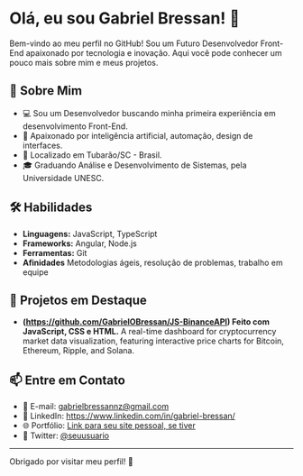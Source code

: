 # Olá, eu sou Gabriel Bressan! 👋

Bem-vindo ao meu perfil no GitHub! Sou um Futuro Desenvolvedor Front-End apaixonado por tecnologia e inovação. Aqui você pode conhecer um pouco mais sobre mim e meus projetos.

## 📖 Sobre Mim
- 💻 Sou um Desenvolvedor buscando minha primeira experiência em desenvolvimento Front-End.
- 🌟 Apaixonado por inteligência artificial, automação, design de interfaces.
- 📍 Localizado em Tubarão/SC - Brasil.
- 🎓 Graduando Análise e Desenvolvimento de Sistemas, pela Universidade UNESC.

## 🛠️ Habilidades
- **Linguagens:** JavaScript, TypeScript
- **Frameworks:** Angular, Node.js 
- **Ferramentas:** Git
- **Afinidades** Metodologias ágeis, resolução de problemas, trabalho em equipe  

## 🚀 Projetos em Destaque
- **(https://github.com/GabrielOBressan/JS-BinanceAPI) Feito com JavaScript, CSS e HTML.** A real-time dashboard for cryptocurrency market data visualization, featuring interactive price charts for Bitcoin, Ethereum, Ripple, and Solana.

## 📫 Entre em Contato
- 📧 E-mail: gabrielbressannz@gmail.com
- 🔗 LinkedIn: https://www.linkedin.com/in/gabriel-bressan/  
- 🌐 Portfólio: [Link para seu site pessoal, se tiver](https://seu-site.com)  
- 💬 Twitter: [@seuusuario](https://twitter.com/seuusuario)

---

Obrigado por visitar meu perfil! 🚀
